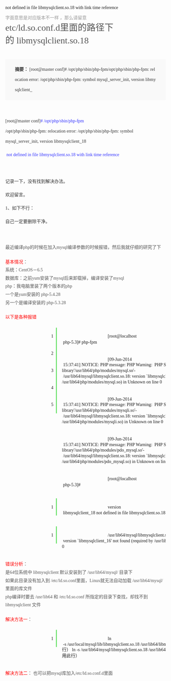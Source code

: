 <h2 class="blog-title" style="box-sizing:border-box;margin:0px;padding:0px;font-weight:500;font-size:28px;font-family:&quot;line-height:38px;white-space:normal;background-color:#FFFFFF;">
	<span style="font-size:14px;">not defined in file libmysqlclient.so.18 with link time reference&nbsp;</span>
</h2>
<div class="blog-o-info" style="box-sizing:border-box;margin:0px;padding:12px 0px;color:#999999;font-family:&quot;white-space:normal;background-color:#FFFFFF;">
	<div class="other-opt" style="box-sizing:border-box;margin:0px;padding:0px;float:right;">
	</div>
<span style="font-size:14px;">字面意思是对应版本不一样 ，那么请留意&nbsp;</span><br />
	<h2 class="blog-title" style="white-space:normal;box-sizing:border-box;margin:0px;padding:0px;font-weight:500;font-size:28px;font-family:&quot;line-height:38px;background-color:#FFFFFF;">
		<span style="color:#555555;font-family:&quot;font-size:14px;white-space:normal;">etc/ld.so.conf.d里面的路径下的&nbsp;libmysqlclient.so.18&nbsp;</span> 
	</h2>
</div>
<p class="blog-summary" style="box-sizing:border-box;margin-top:30px;margin-bottom:10px;padding:16px 30px;font-size:16px;line-height:32px;color:#333333;background:#F9F9F9;table-layout:fixed;word-break:break-all;overflow:hidden;font-family:&quot;white-space:normal;">
	<span style="box-sizing:border-box;font-weight:700;font-size:14px;">摘要：</span><span style="font-size:14px;">&nbsp;[root@master conf]# /opt/php/sbin/php-fpm/opt/php/sbin/php-fpm: relocation error: /opt/php/sbin/php-fpm: symbol mysql_server_init, version libmysqlclient_</span>
</p>
<div class="content-detail" style="box-sizing:border-box;margin:0px;padding:40px 0px;font-size:16px;line-height:32px;position:relative;overflow:hidden;color:#333333;font-family:&quot;white-space:normal;background-color:#FFFFFF;">
	<span style="font-size:14px;">[root@master conf]</span><span style="box-sizing:border-box;color:#3333FF;font-size:14px;"># /opt/php/sbin/php-fpm</span><br style="box-sizing:border-box;" />
	<p style="box-sizing:border-box;margin-top:0px;margin-bottom:10px;padding:0px;">
		<span style="font-size:14px;">/opt/php/sbin/php-fpm: relocation error: /opt/php/sbin/php-fpm: symbol mysql_server_init, version libmysqlclient_18</span>
	</p>
	<p style="box-sizing:border-box;margin-top:0px;margin-bottom:10px;padding:0px;">
		<span style="box-sizing:border-box;color:#3333FF;font-size:14px;">&nbsp;not defined in file libmysqlclient.so.18 with link time reference</span> 
	</p>
	<p style="box-sizing:border-box;margin-top:0px;margin-bottom:10px;padding:0px;">
		<br />
	</p>
	<p style="box-sizing:border-box;margin-top:0px;margin-bottom:10px;padding:0px;">
		<span style="font-size:14px;">记录一下，没有找到解决办法。</span>
	</p>
	<p style="box-sizing:border-box;margin-top:0px;margin-bottom:10px;padding:0px;">
		<span style="font-size:14px;">欢迎留言。</span>
	</p>
	<p style="box-sizing:border-box;margin-top:0px;margin-bottom:10px;padding:0px;">
		<span style="font-size:14px;">1、如下不行：</span>
	</p>
	<p style="box-sizing:border-box;margin-top:0px;margin-bottom:10px;padding:0px;">
		<span style="font-size:14px;">自己一定要删除干净。</span>
	</p>
	<p style="box-sizing:border-box;margin-top:0px;margin-bottom:10px;padding:0px;">
		<br />
	</p>
	<p style="box-sizing:border-box;margin-top:0px;margin-bottom:20px;padding:0px;line-height:1.6em;color:#555555;font-family:&quot;font-size:15px;">
		<span style="font-size:14px;">最近编译php的时候在加入mysql编译参数的时候报错，然后我就仔细的研究了下</span>
	</p>
	<p style="box-sizing:border-box;margin-top:0px;margin-bottom:20px;padding:0px;line-height:1.6em;color:#555555;font-family:&quot;font-size:15px;">
		<span style="box-sizing:border-box;margin:0px;padding:0px;color:#FF0000;font-size:14px;">基本情况</span><span style="font-size:14px;">：</span><br style="box-sizing:border-box;margin:0px;padding:0px;" />
<span style="font-size:14px;"> 系统：CentOS－6.5</span><br style="box-sizing:border-box;margin:0px;padding:0px;" />
<span style="font-size:14px;"> 数据库：之前yum安装了mysql后来卸载掉，编译安装了mysql</span><br style="box-sizing:border-box;margin:0px;padding:0px;" />
<span style="font-size:14px;"> php：我电脑里装了两个版本的php</span><br style="box-sizing:border-box;margin:0px;padding:0px;" />
<span style="font-size:14px;"> 一个是yum安装的 php-5.4.28</span><br style="box-sizing:border-box;margin:0px;padding:0px;" />
<span style="font-size:14px;"> 另一个是编译安装的 php-5.3.28</span>
	</p>
	<p style="box-sizing:border-box;margin-top:0px;margin-bottom:20px;padding:0px;line-height:1.6em;color:#555555;font-family:&quot;font-size:15px;">
		<span style="box-sizing:border-box;margin:0px;padding:0px;color:#FF0000;font-size:14px;">以下是各种报错</span> 
	</p>
	<div style="box-sizing:border-box;margin:0px;padding:0px;color:#555555;font-family:&quot;font-size:15px;">
		<div class="syntaxhighlighter php" style="box-sizing:border-box;margin:1em 0px;padding:0px;width:788.5px;font-size:1em;overflow-x:auto;border:0px !important;outline:0px !important;background:0px 0px !important;float:none !important;vertical-align:baseline !important;position:relative !important;left:auto !important;top:auto !important;right:auto !important;bottom:auto !important;height:auto !important;line-height:1.1em !important;font-family:Consolas, &quot;min-height:auto !important;">
			<table border="0" style="box-sizing:border-box;border-spacing:0px;background:none;max-width:100%;margin:0px;padding:0px;border:0px;float:none;vertical-align:baseline;height:auto;width:788px;line-height:1.1em;font-size:1em;display:block;overflow:visible;table-layout:auto;outline:0px !important;position:static !important;left:auto !important;top:auto !important;right:auto !important;bottom:auto !important;min-height:auto !important;" class="ke-zeroborder">
				<tbody style="box-sizing:border-box;margin:0px;padding:0px;border:0px;background:none;float:none;vertical-align:baseline;height:auto;width:auto;line-height:1.1em;font-size:1em;overflow:visible;outline:0px !important;position:static !important;left:auto !important;top:auto !important;right:auto !important;bottom:auto !important;min-height:auto !important;">
					<tr style="box-sizing:border-box;margin:0px;padding:0px;border:0px;background:none;float:none;vertical-align:baseline;height:auto;width:auto;line-height:1.1em;font-size:1em;overflow:visible;outline:0px !important;position:static !important;left:auto !important;top:auto !important;right:auto !important;bottom:auto !important;min-height:auto !important;">
						<td class="gutter" style="box-sizing:border-box;margin:0px;padding:0px;border:0px;background:none;float:none;vertical-align:baseline;height:auto;width:auto;line-height:1.1em;font-family:Consolas, &quot;font-size:1em;overflow:visible;color:#AFAFAF;outline:0px !important;position:static !important;left:auto !important;top:auto !important;right:auto !important;bottom:auto !important;min-height:auto !important;">
							<div class="line number1 index0 alt2" style="box-sizing:border-box;margin:0px;padding:0px 0.5em 0px 1em;border-width:0px 3px 0px 0px;border-right-style:solid;border-right-color:#6CE26C;text-align:right;float:none;vertical-align:baseline;height:auto;width:auto;line-height:1.1em;font-size:1em;overflow:visible;white-space:pre;border-top-style:initial !important;border-bottom-style:initial !important;border-left-style:initial !important;border-top-color:initial !important;border-bottom-color:initial !important;border-left-color:initial !important;border-image:initial !important;outline:0px !important;background:0px 0px !important;position:static !important;left:auto !important;top:auto !important;right:auto !important;bottom:auto !important;min-height:auto !important;">
								<span style="font-size:14px;">1</span>
							</div>
							<div class="line number2 index1 alt1" style="box-sizing:border-box;margin:0px;padding:0px 0.5em 0px 1em;border-width:0px 3px 0px 0px;border-right-style:solid;border-right-color:#6CE26C;text-align:right;float:none;vertical-align:baseline;height:auto;width:auto;line-height:1.1em;font-size:1em;overflow:visible;white-space:pre;border-top-style:initial !important;border-bottom-style:initial !important;border-left-style:initial !important;border-top-color:initial !important;border-bottom-color:initial !important;border-left-color:initial !important;border-image:initial !important;outline:0px !important;background:0px 0px !important;position:static !important;left:auto !important;top:auto !important;right:auto !important;bottom:auto !important;min-height:auto !important;">
								<span style="font-size:14px;">2</span>
							</div>
							<div class="line number3 index2 alt2" style="box-sizing:border-box;margin:0px;padding:0px 0.5em 0px 1em;border-width:0px 3px 0px 0px;border-right-style:solid;border-right-color:#6CE26C;text-align:right;float:none;vertical-align:baseline;height:auto;width:auto;line-height:1.1em;font-size:1em;overflow:visible;white-space:pre;border-top-style:initial !important;border-bottom-style:initial !important;border-left-style:initial !important;border-top-color:initial !important;border-bottom-color:initial !important;border-left-color:initial !important;border-image:initial !important;outline:0px !important;background:0px 0px !important;position:static !important;left:auto !important;top:auto !important;right:auto !important;bottom:auto !important;min-height:auto !important;">
								<span style="font-size:14px;">3</span>
							</div>
							<div class="line number4 index3 alt1" style="box-sizing:border-box;margin:0px;padding:0px 0.5em 0px 1em;border-width:0px 3px 0px 0px;border-right-style:solid;border-right-color:#6CE26C;text-align:right;float:none;vertical-align:baseline;height:auto;width:auto;line-height:1.1em;font-size:1em;overflow:visible;white-space:pre;border-top-style:initial !important;border-bottom-style:initial !important;border-left-style:initial !important;border-top-color:initial !important;border-bottom-color:initial !important;border-left-color:initial !important;border-image:initial !important;outline:0px !important;background:0px 0px !important;position:static !important;left:auto !important;top:auto !important;right:auto !important;bottom:auto !important;min-height:auto !important;">
								<span style="font-size:14px;">4</span>
							</div>
							<div class="line number5 index4 alt2" style="box-sizing:border-box;margin:0px;padding:0px 0.5em 0px 1em;border-width:0px 3px 0px 0px;border-right-style:solid;border-right-color:#6CE26C;text-align:right;float:none;vertical-align:baseline;height:auto;width:auto;line-height:1.1em;font-size:1em;overflow:visible;white-space:pre;border-top-style:initial !important;border-bottom-style:initial !important;border-left-style:initial !important;border-top-color:initial !important;border-bottom-color:initial !important;border-left-color:initial !important;border-image:initial !important;outline:0px !important;background:0px 0px !important;position:static !important;left:auto !important;top:auto !important;right:auto !important;bottom:auto !important;min-height:auto !important;">
								<span style="font-size:14px;">5</span>
							</div>
						</td>
						<td class="code" style="box-sizing:border-box;margin:0px;padding:0px;border:0px;background:none;float:none;vertical-align:baseline;height:auto;width:754px;line-height:1.1em;font-family:Consolas, &quot;font-size:1em;overflow:visible;outline:0px !important;position:static !important;left:auto !important;top:auto !important;right:auto !important;bottom:auto !important;min-height:auto !important;">
							<div class="container" style="box-sizing:border-box;margin:0px;padding:0px;width:auto;border:0px;background:none;float:none;vertical-align:baseline;height:auto;line-height:1.1em;font-size:1em;overflow:visible;outline:0px !important;position:static !important;left:auto !important;top:auto !important;right:auto !important;bottom:auto !important;min-height:auto !important;">
								<div class="line number1 index0 alt2" style="box-sizing:border-box;margin:0px;padding:0px 1em;border:0px;float:none;vertical-align:baseline;height:auto;width:auto;line-height:1.1em;font-size:1em;overflow:visible;white-space:pre;outline:0px !important;background:0px 0px !important;position:static !important;left:auto !important;top:auto !important;right:auto !important;bottom:auto !important;min-height:auto !important;">
									<code class="php plain" style="box-sizing:border-box;margin:0px;padding:0px;font-size:1em;border-radius:2px;font-family:Consolas, &quot;color:#C7254E;background:none;white-space:pre-wrap;border:0px;float:none;vertical-align:baseline;height:auto;width:auto;line-height:1.1em;clear:both;overflow:visible;display:inline;outline:0px !important;position:static !important;left:auto !important;top:auto !important;right:auto !important;bottom:auto !important;min-height:auto !important;"><span style="font-size:14px;">[root@localhost
 php-5.3]# php-fpm</span></code> 
								</div>
								<div class="line number2 index1 alt1" style="box-sizing:border-box;margin:0px;padding:0px 1em;border:0px;float:none;vertical-align:baseline;height:auto;width:auto;line-height:1.1em;font-size:1em;overflow:visible;white-space:pre;outline:0px !important;background:0px 0px !important;position:static !important;left:auto !important;top:auto !important;right:auto !important;bottom:auto !important;min-height:auto !important;">
									<code class="php plain" style="box-sizing:border-box;margin:0px;padding:0px;font-size:1em;border-radius:2px;font-family:Consolas, &quot;color:#C7254E;background:none;white-space:pre-wrap;border:0px;float:none;vertical-align:baseline;height:auto;width:auto;line-height:1.1em;clear:both;overflow:visible;display:inline;outline:0px !important;position:static !important;left:auto !important;top:auto !important;right:auto !important;bottom:auto !important;min-height:auto !important;"><span style="font-size:14px;">[09-Jun-2014
 15:37:41] NOTICE: PHP message: PHP Warning:&nbsp; PHP Startup: Unable to load dynamic library</span></code><code class="php string" style="box-sizing:border-box;margin:0px;padding:0px;font-size:1em;border-radius:2px;font-family:Consolas, &quot;color:#0000FF;background:none;white-space:pre-wrap;border:0px;float:none;vertical-align:baseline;height:auto;width:auto;line-height:1.1em;clear:both;overflow:visible;display:inline;outline:0px !important;position:static !important;left:auto !important;top:auto !important;right:auto !important;bottom:auto !important;min-height:auto !important;"><span style="font-size:14px;">'/usr/lib64/php/modules/mysql.so'</span></code><code class="php plain" style="box-sizing:border-box;margin:0px;padding:0px;font-size:1em;border-radius:2px;font-family:Consolas, &quot;color:#C7254E;background:none;white-space:pre-wrap;border:0px;float:none;vertical-align:baseline;height:auto;width:auto;line-height:1.1em;clear:both;overflow:visible;display:inline;outline:0px !important;position:static !important;left:auto !important;top:auto !important;right:auto !important;bottom:auto !important;min-height:auto !important;"><span style="font-size:14px;">-
 /usr/lib64/mysql/libmysqlclient.so.18: version `libmysqlclient_16' not found (required by /usr/lib64/php/modules/mysql.so) in Unknown on line 0</span></code> 
								</div>
								<div class="line number3 index2 alt2" style="box-sizing:border-box;margin:0px;padding:0px 1em;border:0px;float:none;vertical-align:baseline;height:auto;width:auto;line-height:1.1em;font-size:1em;overflow:visible;white-space:pre;outline:0px !important;background:0px 0px !important;position:static !important;left:auto !important;top:auto !important;right:auto !important;bottom:auto !important;min-height:auto !important;">
									<code class="php plain" style="box-sizing:border-box;margin:0px;padding:0px;font-size:1em;border-radius:2px;font-family:Consolas, &quot;color:#C7254E;background:none;white-space:pre-wrap;border:0px;float:none;vertical-align:baseline;height:auto;width:auto;line-height:1.1em;clear:both;overflow:visible;display:inline;outline:0px !important;position:static !important;left:auto !important;top:auto !important;right:auto !important;bottom:auto !important;min-height:auto !important;"><span style="font-size:14px;">[09-Jun-2014
 15:37:41] NOTICE: PHP message: PHP Warning:&nbsp; PHP Startup: Unable to load dynamic library</span></code><code class="php string" style="box-sizing:border-box;margin:0px;padding:0px;font-size:1em;border-radius:2px;font-family:Consolas, &quot;color:#0000FF;background:none;white-space:pre-wrap;border:0px;float:none;vertical-align:baseline;height:auto;width:auto;line-height:1.1em;clear:both;overflow:visible;display:inline;outline:0px !important;position:static !important;left:auto !important;top:auto !important;right:auto !important;bottom:auto !important;min-height:auto !important;"><span style="font-size:14px;">'/usr/lib64/php/modules/mysqli.so'</span></code><code class="php plain" style="box-sizing:border-box;margin:0px;padding:0px;font-size:1em;border-radius:2px;font-family:Consolas, &quot;color:#C7254E;background:none;white-space:pre-wrap;border:0px;float:none;vertical-align:baseline;height:auto;width:auto;line-height:1.1em;clear:both;overflow:visible;display:inline;outline:0px !important;position:static !important;left:auto !important;top:auto !important;right:auto !important;bottom:auto !important;min-height:auto !important;"><span style="font-size:14px;">-
 /usr/lib64/mysql/libmysqlclient.so.18: version `libmysqlclient_16' not found (required by /usr/lib64/php/modules/mysqli.so) in Unknown on line 0</span></code> 
								</div>
								<div class="line number4 index3 alt1" style="box-sizing:border-box;margin:0px;padding:0px 1em;border:0px;float:none;vertical-align:baseline;height:auto;width:auto;line-height:1.1em;font-size:1em;overflow:visible;white-space:pre;outline:0px !important;background:0px 0px !important;position:static !important;left:auto !important;top:auto !important;right:auto !important;bottom:auto !important;min-height:auto !important;">
									<code class="php plain" style="box-sizing:border-box;margin:0px;padding:0px;font-size:1em;border-radius:2px;font-family:Consolas, &quot;color:#C7254E;background:none;white-space:pre-wrap;border:0px;float:none;vertical-align:baseline;height:auto;width:auto;line-height:1.1em;clear:both;overflow:visible;display:inline;outline:0px !important;position:static !important;left:auto !important;top:auto !important;right:auto !important;bottom:auto !important;min-height:auto !important;"><span style="font-size:14px;">[09-Jun-2014
 15:37:41] NOTICE: PHP message: PHP Warning:&nbsp; PHP Startup: Unable to load dynamic library</span></code><code class="php string" style="box-sizing:border-box;margin:0px;padding:0px;font-size:1em;border-radius:2px;font-family:Consolas, &quot;color:#0000FF;background:none;white-space:pre-wrap;border:0px;float:none;vertical-align:baseline;height:auto;width:auto;line-height:1.1em;clear:both;overflow:visible;display:inline;outline:0px !important;position:static !important;left:auto !important;top:auto !important;right:auto !important;bottom:auto !important;min-height:auto !important;"><span style="font-size:14px;">'/usr/lib64/php/modules/pdo_mysql.so'</span></code><code class="php plain" style="box-sizing:border-box;margin:0px;padding:0px;font-size:1em;border-radius:2px;font-family:Consolas, &quot;color:#C7254E;background:none;white-space:pre-wrap;border:0px;float:none;vertical-align:baseline;height:auto;width:auto;line-height:1.1em;clear:both;overflow:visible;display:inline;outline:0px !important;position:static !important;left:auto !important;top:auto !important;right:auto !important;bottom:auto !important;min-height:auto !important;"><span style="font-size:14px;">-
 /usr/lib64/mysql/libmysqlclient.so.18: version `libmysqlclient_16' not found (required by /usr/lib64/php/modules/pdo_mysql.so) in Unknown on line 0</span></code> 
								</div>
								<div class="line number5 index4 alt2" style="box-sizing:border-box;margin:0px;padding:0px 1em;border:0px;float:none;vertical-align:baseline;height:auto;width:auto;line-height:1.1em;font-size:1em;overflow:visible;white-space:pre;outline:0px !important;background:0px 0px !important;position:static !important;left:auto !important;top:auto !important;right:auto !important;bottom:auto !important;min-height:auto !important;">
									<code class="php plain" style="box-sizing:border-box;margin:0px;padding:0px;font-size:1em;border-radius:2px;font-family:Consolas, &quot;color:#C7254E;background:none;white-space:pre-wrap;border:0px;float:none;vertical-align:baseline;height:auto;width:auto;line-height:1.1em;clear:both;overflow:visible;display:inline;outline:0px !important;position:static !important;left:auto !important;top:auto !important;right:auto !important;bottom:auto !important;min-height:auto !important;"><span style="font-size:14px;">[root@localhost
 php-5.3]#</span></code> 
								</div>
							</div>
						</td>
					</tr>
				</tbody>
			</table>
		</div>
	</div>
	<div style="box-sizing:border-box;margin:0px;padding:0px;color:#555555;font-family:&quot;font-size:15px;">
		<div class="syntaxhighlighter php" style="box-sizing:border-box;margin:1em 0px;padding:0px;width:788.5px;font-size:1em;overflow-x:auto;border:0px !important;outline:0px !important;background:0px 0px !important;float:none !important;vertical-align:baseline !important;position:relative !important;left:auto !important;top:auto !important;right:auto !important;bottom:auto !important;height:auto !important;line-height:1.1em !important;font-family:Consolas, &quot;min-height:auto !important;">
			<table border="0" style="box-sizing:border-box;border-spacing:0px;background:none;max-width:100%;margin:0px;padding:0px;border:0px;float:none;vertical-align:baseline;height:auto;width:788px;line-height:1.1em;font-size:1em;display:block;overflow:visible;table-layout:auto;outline:0px !important;position:static !important;left:auto !important;top:auto !important;right:auto !important;bottom:auto !important;min-height:auto !important;" class="ke-zeroborder">
				<tbody style="box-sizing:border-box;margin:0px;padding:0px;border:0px;background:none;float:none;vertical-align:baseline;height:auto;width:auto;line-height:1.1em;font-size:1em;overflow:visible;outline:0px !important;position:static !important;left:auto !important;top:auto !important;right:auto !important;bottom:auto !important;min-height:auto !important;">
					<tr style="box-sizing:border-box;margin:0px;padding:0px;border:0px;background:none;float:none;vertical-align:baseline;height:auto;width:auto;line-height:1.1em;font-size:1em;overflow:visible;outline:0px !important;position:static !important;left:auto !important;top:auto !important;right:auto !important;bottom:auto !important;min-height:auto !important;">
						<td class="gutter" style="box-sizing:border-box;margin:0px;padding:0px;border:0px;background:none;float:none;vertical-align:baseline;height:auto;width:auto;line-height:1.1em;font-family:Consolas, &quot;font-size:1em;overflow:visible;color:#AFAFAF;outline:0px !important;position:static !important;left:auto !important;top:auto !important;right:auto !important;bottom:auto !important;min-height:auto !important;">
							<div class="line number1 index0 alt2" style="box-sizing:border-box;margin:0px;padding:0px 0.5em 0px 1em;border-width:0px 3px 0px 0px;border-right-style:solid;border-right-color:#6CE26C;text-align:right;float:none;vertical-align:baseline;height:auto;width:auto;line-height:1.1em;font-size:1em;overflow:visible;white-space:pre;border-top-style:initial !important;border-bottom-style:initial !important;border-left-style:initial !important;border-top-color:initial !important;border-bottom-color:initial !important;border-left-color:initial !important;border-image:initial !important;outline:0px !important;background:0px 0px !important;position:static !important;left:auto !important;top:auto !important;right:auto !important;bottom:auto !important;min-height:auto !important;">
								<span style="font-size:14px;">1</span>
							</div>
						</td>
						<td class="code" style="box-sizing:border-box;margin:0px;padding:0px;border:0px;background:none;float:none;vertical-align:baseline;height:auto;width:754px;line-height:1.1em;font-family:Consolas, &quot;font-size:1em;overflow:visible;outline:0px !important;position:static !important;left:auto !important;top:auto !important;right:auto !important;bottom:auto !important;min-height:auto !important;">
							<div class="container" style="box-sizing:border-box;margin:0px;padding:0px;width:auto;border:0px;background:none;float:none;vertical-align:baseline;height:auto;line-height:1.1em;font-size:1em;overflow:visible;outline:0px !important;position:static !important;left:auto !important;top:auto !important;right:auto !important;bottom:auto !important;min-height:auto !important;">
								<div class="line number1 index0 alt2" style="box-sizing:border-box;margin:0px;padding:0px 1em;border:0px;float:none;vertical-align:baseline;height:auto;width:auto;line-height:1.1em;font-size:1em;overflow:visible;white-space:pre;outline:0px !important;background:0px 0px !important;position:static !important;left:auto !important;top:auto !important;right:auto !important;bottom:auto !important;min-height:auto !important;">
									<code class="php plain" style="box-sizing:border-box;margin:0px;padding:0px;font-size:1em;border-radius:2px;font-family:Consolas, &quot;color:#C7254E;background:none;white-space:pre-wrap;border:0px;float:none;vertical-align:baseline;height:auto;width:auto;line-height:1.1em;clear:both;overflow:visible;display:inline;outline:0px !important;position:static !important;left:auto !important;top:auto !important;right:auto !important;bottom:auto !important;min-height:auto !important;"><span style="font-size:14px;">version
 libmysqlclient_18 not defined in file libmysqlclient.so.18 with link time reference</span></code> 
								</div>
							</div>
						</td>
					</tr>
				</tbody>
			</table>
		</div>
	</div>
	<div style="box-sizing:border-box;margin:0px;padding:0px;color:#555555;font-family:&quot;font-size:15px;">
		<div class="syntaxhighlighter php" style="box-sizing:border-box;margin:1em 0px;padding:0px;width:788.5px;font-size:1em;overflow-x:auto;border:0px !important;outline:0px !important;background:0px 0px !important;float:none !important;vertical-align:baseline !important;position:relative !important;left:auto !important;top:auto !important;right:auto !important;bottom:auto !important;height:auto !important;line-height:1.1em !important;font-family:Consolas, &quot;min-height:auto !important;">
			<table border="0" style="box-sizing:border-box;border-spacing:0px;background:none;max-width:100%;margin:0px;padding:0px;border:0px;float:none;vertical-align:baseline;height:auto;width:788px;line-height:1.1em;font-size:1em;display:block;overflow:visible;table-layout:auto;outline:0px !important;position:static !important;left:auto !important;top:auto !important;right:auto !important;bottom:auto !important;min-height:auto !important;" class="ke-zeroborder">
				<tbody style="box-sizing:border-box;margin:0px;padding:0px;border:0px;background:none;float:none;vertical-align:baseline;height:auto;width:auto;line-height:1.1em;font-size:1em;overflow:visible;outline:0px !important;position:static !important;left:auto !important;top:auto !important;right:auto !important;bottom:auto !important;min-height:auto !important;">
					<tr style="box-sizing:border-box;margin:0px;padding:0px;border:0px;background:none;float:none;vertical-align:baseline;height:auto;width:auto;line-height:1.1em;font-size:1em;overflow:visible;outline:0px !important;position:static !important;left:auto !important;top:auto !important;right:auto !important;bottom:auto !important;min-height:auto !important;">
						<td class="gutter" style="box-sizing:border-box;margin:0px;padding:0px;border:0px;background:none;float:none;vertical-align:baseline;height:auto;width:auto;line-height:1.1em;font-family:Consolas, &quot;font-size:1em;overflow:visible;color:#AFAFAF;outline:0px !important;position:static !important;left:auto !important;top:auto !important;right:auto !important;bottom:auto !important;min-height:auto !important;">
							<div class="line number1 index0 alt2" style="box-sizing:border-box;margin:0px;padding:0px 0.5em 0px 1em;border-width:0px 3px 0px 0px;border-right-style:solid;border-right-color:#6CE26C;text-align:right;float:none;vertical-align:baseline;height:auto;width:auto;line-height:1.1em;font-size:1em;overflow:visible;white-space:pre;border-top-style:initial !important;border-bottom-style:initial !important;border-left-style:initial !important;border-top-color:initial !important;border-bottom-color:initial !important;border-left-color:initial !important;border-image:initial !important;outline:0px !important;background:0px 0px !important;position:static !important;left:auto !important;top:auto !important;right:auto !important;bottom:auto !important;min-height:auto !important;">
								<span style="font-size:14px;">1</span>
							</div>
						</td>
						<td class="code" style="box-sizing:border-box;margin:0px;padding:0px;border:0px;background:none;float:none;vertical-align:baseline;height:auto;width:754px;line-height:1.1em;font-family:Consolas, &quot;font-size:1em;overflow:visible;outline:0px !important;position:static !important;left:auto !important;top:auto !important;right:auto !important;bottom:auto !important;min-height:auto !important;">
							<div class="container" style="box-sizing:border-box;margin:0px;padding:0px;width:auto;border:0px;background:none;float:none;vertical-align:baseline;height:auto;line-height:1.1em;font-size:1em;overflow:visible;outline:0px !important;position:static !important;left:auto !important;top:auto !important;right:auto !important;bottom:auto !important;min-height:auto !important;">
								<div class="line number1 index0 alt2" style="box-sizing:border-box;margin:0px;padding:0px 1em;border:0px;float:none;vertical-align:baseline;height:auto;width:auto;line-height:1.1em;font-size:1em;overflow:visible;white-space:pre;outline:0px !important;background:0px 0px !important;position:static !important;left:auto !important;top:auto !important;right:auto !important;bottom:auto !important;min-height:auto !important;">
									<code class="php plain" style="box-sizing:border-box;margin:0px;padding:0px;font-size:1em;border-radius:2px;font-family:Consolas, &quot;color:#C7254E;background:none;white-space:pre-wrap;border:0px;float:none;vertical-align:baseline;height:auto;width:auto;line-height:1.1em;clear:both;overflow:visible;display:inline;outline:0px !important;position:static !important;left:auto !important;top:auto !important;right:auto !important;bottom:auto !important;min-height:auto !important;"><span style="font-size:14px;">/usr/lib64/mysql/libmysqlclient.so.18:
 version `libmysqlclient_16' not found (required by /usr/lib64/php/modules/mysql.so) in Unknown on line 0</span></code> 
								</div>
							</div>
						</td>
					</tr>
				</tbody>
			</table>
		</div>
	</div>
	<p style="box-sizing:border-box;margin-top:0px;margin-bottom:20px;padding:0px;line-height:1.6em;color:#555555;font-family:&quot;font-size:15px;">
		<span style="box-sizing:border-box;margin:0px;padding:0px;color:#FF0000;font-size:14px;">错误分析</span><span style="font-size:14px;">：</span><br style="box-sizing:border-box;margin:0px;padding:0px;" />
<span style="font-size:14px;"> 是64位系统中 libmysqlclient 默认安装到了 /usr/lib64/mysql/ 目录下</span><br style="box-sizing:border-box;margin:0px;padding:0px;" />
<span style="font-size:14px;"> 如果此目录没有加入到 /etc/ld.so.conf里面，Linux就无法自动加载 /usr/lib64/mysql/ 里面的库文件</span><br style="box-sizing:border-box;margin:0px;padding:0px;" />
<span style="font-size:14px;"> php编译时要去 /usr/lib64 和 /etc/ld.so.conf 所指定的目录下查找，却找不到 libmysqlclient 文件</span>
	</p>
	<p style="box-sizing:border-box;margin-top:0px;margin-bottom:20px;padding:0px;line-height:1.6em;color:#555555;font-family:&quot;font-size:15px;">
		<span style="box-sizing:border-box;margin:0px;padding:0px;color:#FF0000;font-size:14px;">解决方法一</span><span style="font-size:14px;">：</span>
	</p>
	<div style="box-sizing:border-box;margin:0px;padding:0px;color:#555555;font-family:&quot;font-size:15px;">
		<div class="syntaxhighlighter php" style="box-sizing:border-box;margin:1em 0px;padding:0px;width:788.5px;font-size:1em;overflow-x:auto;border:0px !important;outline:0px !important;background:0px 0px !important;float:none !important;vertical-align:baseline !important;position:relative !important;left:auto !important;top:auto !important;right:auto !important;bottom:auto !important;height:auto !important;line-height:1.1em !important;font-family:Consolas, &quot;min-height:auto !important;">
			<table border="0" style="box-sizing:border-box;border-spacing:0px;background:none;max-width:100%;margin:0px;padding:0px;border:0px;float:none;vertical-align:baseline;height:auto;width:788px;line-height:1.1em;font-size:1em;display:block;overflow:visible;table-layout:auto;outline:0px !important;position:static !important;left:auto !important;top:auto !important;right:auto !important;bottom:auto !important;min-height:auto !important;" class="ke-zeroborder">
				<tbody style="box-sizing:border-box;margin:0px;padding:0px;border:0px;background:none;float:none;vertical-align:baseline;height:auto;width:auto;line-height:1.1em;font-size:1em;overflow:visible;outline:0px !important;position:static !important;left:auto !important;top:auto !important;right:auto !important;bottom:auto !important;min-height:auto !important;">
					<tr style="box-sizing:border-box;margin:0px;padding:0px;border:0px;background:none;float:none;vertical-align:baseline;height:auto;width:auto;line-height:1.1em;font-size:1em;overflow:visible;outline:0px !important;position:static !important;left:auto !important;top:auto !important;right:auto !important;bottom:auto !important;min-height:auto !important;">
						<td class="gutter" style="box-sizing:border-box;margin:0px;padding:0px;border:0px;background:none;float:none;vertical-align:baseline;height:auto;width:auto;line-height:1.1em;font-family:Consolas, &quot;font-size:1em;overflow:visible;color:#AFAFAF;outline:0px !important;position:static !important;left:auto !important;top:auto !important;right:auto !important;bottom:auto !important;min-height:auto !important;">
							<div class="line number1 index0 alt2" style="box-sizing:border-box;margin:0px;padding:0px 0.5em 0px 1em;border-width:0px 3px 0px 0px;border-right-style:solid;border-right-color:#6CE26C;text-align:right;float:none;vertical-align:baseline;height:auto;width:auto;line-height:1.1em;font-size:1em;overflow:visible;white-space:pre;border-top-style:initial !important;border-bottom-style:initial !important;border-left-style:initial !important;border-top-color:initial !important;border-bottom-color:initial !important;border-left-color:initial !important;border-image:initial !important;outline:0px !important;background:0px 0px !important;position:static !important;left:auto !important;top:auto !important;right:auto !important;bottom:auto !important;min-height:auto !important;">
								<span style="font-size:14px;">1</span>
							</div>
						</td>
						<td class="code" style="box-sizing:border-box;margin:0px;padding:0px;border:0px;background:none;float:none;vertical-align:baseline;height:auto;width:754px;line-height:1.1em;font-family:Consolas, &quot;font-size:1em;overflow:visible;outline:0px !important;position:static !important;left:auto !important;top:auto !important;right:auto !important;bottom:auto !important;min-height:auto !important;">
							<div class="container" style="box-sizing:border-box;margin:0px;padding:0px;width:auto;border:0px;background:none;float:none;vertical-align:baseline;height:auto;line-height:1.1em;font-size:1em;overflow:visible;outline:0px !important;position:static !important;left:auto !important;top:auto !important;right:auto !important;bottom:auto !important;min-height:auto !important;">
								<div class="line number1 index0 alt2" style="box-sizing:border-box;margin:0px;padding:0px 1em;border:0px;float:none;vertical-align:baseline;height:auto;width:auto;line-height:1.1em;font-size:1em;overflow:visible;white-space:pre;outline:0px !important;background:0px 0px !important;position:static !important;left:auto !important;top:auto !important;right:auto !important;bottom:auto !important;min-height:auto !important;">
									<code class="php plain" style="box-sizing:border-box;margin:0px;padding:0px;font-size:1em;border-radius:2px;font-family:Consolas, &quot;color:#C7254E;background:none;white-space:pre-wrap;border:0px;float:none;vertical-align:baseline;height:auto;width:auto;line-height:1.1em;clear:both;overflow:visible;display:inline;outline:0px !important;position:static !important;left:auto !important;top:auto !important;right:auto !important;bottom:auto !important;min-height:auto !important;"><span style="font-size:14px;">ln
 -s /usr/local/mysql/lib/libmysqlclient.so.18 /usr/lib64/libmysqlclient.so.18（mysql是编译安装的使用此行） ln -s /usr/lib64/mysql/libmysqlclient.so.18 /usr/lib64/libmysqlclient.so.18 （myslq非编译安装的使用此行）</span></code> 
								</div>
							</div>
						</td>
					</tr>
				</tbody>
			</table>
		</div>
	</div>
	<p style="box-sizing:border-box;margin-top:0px;margin-bottom:20px;padding:0px;line-height:1.6em;color:#555555;font-family:&quot;font-size:15px;">
		<span style="box-sizing:border-box;margin:0px;padding:0px;color:#FF0000;font-size:14px;">解决方法二</span><span style="font-size:14px;">： 也可以把mysql库加入/etc/ld.so.conf.d里面</span>
	</p>
</div>